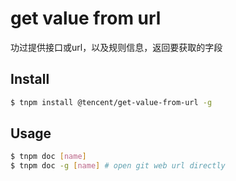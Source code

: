 
get value from url    
=======

功过提供接口或url，以及规则信息，返回要获取的字段

## Install

```bash
$ tnpm install @tencent/get-value-from-url -g 
```

## Usage



```bash
$ tnpm doc [name]
$ tnpm doc -g [name] # open git web url directly
```
